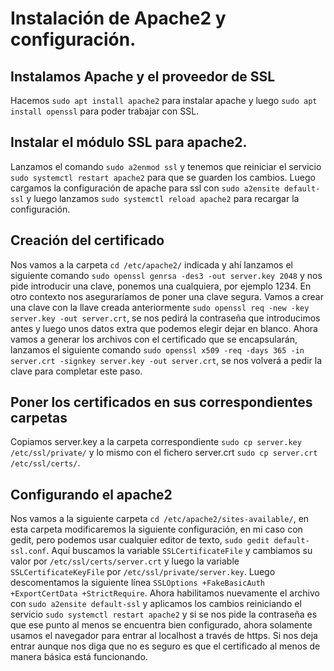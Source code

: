 # Instalación de Apache2 y configuración.

## Instalamos Apache y el proveedor de SSL
Hacemos `sudo apt install apache2` para instalar apache y luego `sudo apt install openssl` para poder trabajar con SSL.

## Instalar el módulo SSL para apache2.
Lanzamos el comando `sudo a2enmod ssl` y tenemos que reiniciar el servicio `sudo systemctl restart apache2` para que se guarden los cambios.
Luego cargamos la configuración de apache para ssl con `sudo a2ensite default-ssl` y luego lanzamos `sudo systemctl reload apache2` para recargar la configuración.

## Creación del certificado
Nos vamos a la carpeta `cd /etc/apache2/` indicada y ahí lanzamos el siguiente comando `sudo openssl genrsa -des3 -out server.key 2048` y nos pide introducir una clave, ponemos una cualquiera, por ejemplo 1234. En otro contexto nos aseguraríamos de poner una clave segura.
Vamos a crear una clave con la llave creada anteriormente `sudo openssl req -new -key server.key -out server.crt`, se nos pedirá la contraseña que introducimos antes y luego unos datos extra que podemos elegir dejar en blanco.
Ahora vamos a generar los archivos con el certificado que se encapsularán, lanzamos el siguiente comando `sudo openssl x509 -req -days 365 -in server.crt -signkey server.key -out server.crt`, se nos volverá a pedir la clave para completar este paso.

## Poner los certificados en sus correspondientes carpetas
Copiamos server.key a la carpeta correspondiente `sudo cp server.key /etc/ssl/private/` y lo mismo con el fichero server.crt `sudo cp server.crt /etc/ssl/certs/`.

## Configurando el apache2
Nos vamos a la siguiente carpeta `cd /etc/apache2/sites-available/`, en esta carpeta modificaremos la siguiente configuración, en mi caso con gedit, pero podemos usar cualquier editor de texto, `sudo gedit default-ssl.conf`. Aquí buscamos la variable `SSLCertificateFile` y cambiamos su valor por `/etc/ssl/certs/server.crt` y luego la variable `SSLCertificateKeyFile` por `/etc/ssl/private/server.key`. Luego descomentamos la siguiente línea `SSLOptions +FakeBasicAuth +ExportCertData +StrictRequire`.
Ahora habilitamos nuevamente el archivo con `sudo a2ensite default-ssl` y aplicamos los cambios reiniciando el servicio `sudo systemctl restart apache2` y si se nos pide la contraseña es que ese punto al menos se encuentra bien configurado, ahora solamente usamos el navegador para entrar al localhost a través de https. Si nos deja entrar aunque nos diga que no es seguro es que el certificado al menos de manera básica está funcionando.